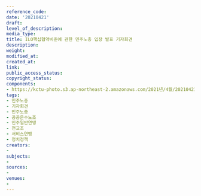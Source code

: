 ```yaml
---
reference_code: 
date: '20210421'
draft: 
level_of_description: 
media_type: 
title: ILO핵십협약비준에 관한 민주노총 입장 발표 기자회견
description: 
weight: 
modified_at: 
created_at: 
link: 
public_access_status: 
copyright_status: 
components:
- https://kctu-photo.s3.ap-northeast-2.amazonaws.com/2021년/4월/20210421-ILO핵십협약비준에+관한+민주노총+입장+발표+기자회견_민주노총_기자회견_민주노총_공공운수노조_민주일반연맹_전교조_서비스연맹_정치정책/_1DX0045.jpg
tags:
- 민주노총
- 기자회견
- 민주노총
- 공공운수노조
- 민주일반연맹
- 전교조
- 서비스연맹
- 정치정책
creators:
- 
subjects:
- 
sources:
- 
venues:
- 
---
```

